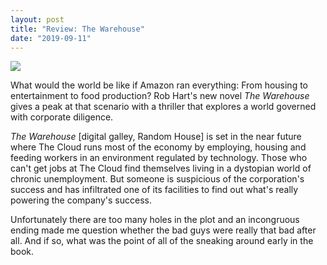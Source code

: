 ```yaml
---
layout: post
title: "Review: The Warehouse"
date: "2019-09-11"
---
```


![](images/414BaNIxqaL-132x200.jpg)

What would the world be like if Amazon ran everything: From housing to entertainment to food production? Rob Hart's new novel _The Warehouse_ gives a peak at that scenario with a thriller that explores a world governed with corporate diligence.

_The Warehouse_ \[digital galley, Random House\] is set in the near future where The Cloud runs most of the economy by employing, housing and feeding workers in an environment regulated by technology. Those who can't get jobs at The Cloud find themselves living in a dystopian world of chronic unemployment. But someone is suspicious of the corporation's success and has infiltrated one of its facilities to find out what's really powering the company's success.

Unfortunately there are too many holes in the plot and an incongruous ending made me question whether the bad guys were really that bad after all. And if so, what was the point of all of the sneaking around early in the book.
